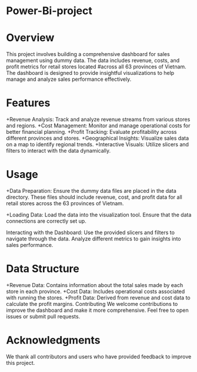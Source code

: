 # Power-Bi-project

# Overview

This project involves building a comprehensive dashboard for sales management using dummy data. The data includes revenue, costs, and profit metrics for retail stores located #across all 63 provinces of Vietnam. The dashboard is designed to provide insightful visualizations to help manage and analyze sales performance effectively.

# Features
+Revenue Analysis: Track and analyze revenue streams from various stores and regions.
+Cost Management: Monitor and manage operational costs for better financial planning.
+Profit Tracking: Evaluate profitability across different provinces and stores.
+Geographical Insights: Visualize sales data on a map to identify regional trends.
+Interactive Visuals: Utilize slicers and filters to interact with the data dynamically.
# Usage
+Data Preparation: Ensure the dummy data files are placed in the data directory. These files should include revenue, cost, and profit data for all retail stores across the 63 provinces of Vietnam.

+Loading Data: Load the data into the visualization tool. Ensure that the data connections are correctly set up.

Interacting with the Dashboard: Use the provided slicers and filters to navigate through the data. Analyze different metrics to gain insights into sales performance.

# Data Structure
+Revenue Data: Contains information about the total sales made by each store in each province.
+Cost Data: Includes operational costs associated with running the stores.
+Profit Data: Derived from revenue and cost data to calculate the profit margins.
Contributing
We welcome contributions to improve the dashboard and make it more comprehensive. Feel free to open issues or submit pull requests.


# Acknowledgments
We thank all contributors and users who have provided feedback to improve this project.

